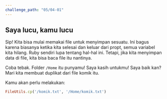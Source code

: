 ```yaml
---
challenge_path: "05/04-01"
---
```


## Saya lucu, kamu lucu

Sip! Kita bisa mulai memakai file untuk menyimpan sesuatu. Ini bagus karena biasanya ketika kita selesai dan keluar dari propt, semua variabel kita hilang. Ruby sendiri lupa tentang hal-hal ini. Tetapi, jika kita menyimpan data di file, kita bisa baca file itu nantinya.

Coba tebak. Folder `/Home` itu punyamu! Saya kasih untukmu! Saya baik kan? Mari kita membuat duplikat dari file komik itu.

Kamu akan perlu melakukan:

```ruby
FileUtils.cp('/komik.txt', '/Home/komik.txt')
```
